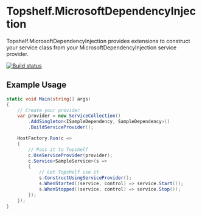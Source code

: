 Topshelf.MicrosoftDependencyInjection
================

Topshelf.MicrosoftDependencyInjection provides extensions to construct your service class from your MicrosoftDependencyInjection service provider.

[![Build status](https://ci.appveyor.com/api/projects/status/b79k1390i3515uwt?svg=true)](https://ci.appveyor.com/project/A-KL/topshelf-microsoftdependencyinjection)

Example Usage
-------------
```csharp
static void Main(string[] args)
{
	// Create your provider
	var provider = new ServiceCollection()
	    .AddSingleton<ISampleDependency, SampleDependency>()
	    .BuildServiceProvider();

	HostFactory.Run(c =>
	{
		// Pass it to Topshelf
		c.UseServiceProvider(provider);
		c.Service<SampleService>(s =>
		{
			// Let Topshelf use it
			s.ConstructUsingServiceProvider();
			s.WhenStarted((service, control) => service.Start());
			s.WhenStopped((service, control) => service.Stop());
		});
	});
}
```
